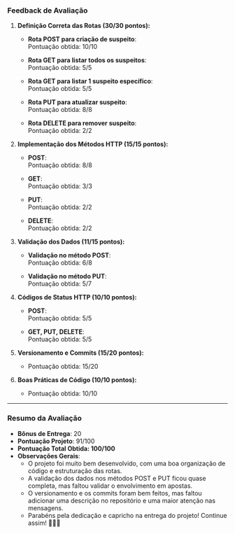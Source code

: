 ### **Feedback de Avaliação**

1. **Definição Correta das Rotas (30/30 pontos):**

   - **Rota POST para criação de suspeito**:  
     Pontuação obtida: 10/10

   - **Rota GET para listar todos os suspeitos**:  
     Pontuação obtida: 5/5

   - **Rota GET para listar 1 suspeito específico**:  
     Pontuação obtida: 5/5

   - **Rota PUT para atualizar suspeito**:  
     Pontuação obtida: 8/8

   - **Rota DELETE para remover suspeito**:  
     Pontuação obtida: 2/2

2. **Implementação dos Métodos HTTP (15/15 pontos):**

   - **POST**:  
     Pontuação obtida: 8/8

   - **GET**:  
     Pontuação obtida: 3/3

   - **PUT**:  
     Pontuação obtida: 2/2

   - **DELETE**:  
     Pontuação obtida: 2/2

3. **Validação dos Dados (11/15 pontos):**

   - **Validação no método POST**:  
     Pontuação obtida: 6/8

   - **Validação no método PUT**:  
     Pontuação obtida: 5/7

4. **Códigos de Status HTTP (10/10 pontos):**

   - **POST**:  
     Pontuação obtida: 5/5

   - **GET, PUT, DELETE**:  
     Pontuação obtida: 5/5

5. **Versionamento e Commits (15/20 pontos):**

   - Pontuação obtida: 15/20

6. **Boas Práticas de Código (10/10 pontos):**
   - Pontuação obtida: 10/10

---

### **Resumo da Avaliação**

- **Bônus de Entrega**: 20
- **Pontuação Projeto**: 91/100
- **Pontuação Total Obtida: 100/100**
- **Observações Gerais**:
  - O projeto foi muito bem desenvolvido, com uma boa organização de código e estruturação das rotas.
  - A validação dos dados nos métodos POST e PUT ficou quase completa, mas faltou validar o envolvimento em apostas.
  - O versionamento e os commits foram bem feitos, mas faltou adicionar uma descrição no repositório e uma maior atenção nas mensagens.
  - Parabéns pela dedicação e capricho na entrega do projeto! Continue assim! 👏👏👏
